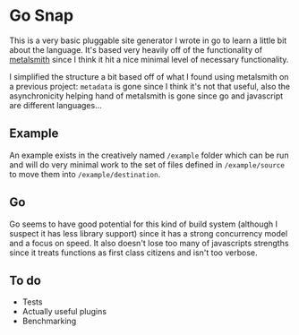 # Go Snap

This is a very basic pluggable site generator I wrote in go to learn a little bit about the language. It's based very heavily off of the functionality of [metalsmith](metalsmith.io) since I think it hit a nice minimal level of necessary functionality.

I simplified the structure a bit based off of what I found using metalsmith on a previous project: `metadata` is gone since I think it's not that useful, also the asynchronicity helping hand of metalsmith is gone since go and javascript are different languages...

## Example

An example exists in the creatively named `/example` folder which can be run and will do very minimal work to the set of files defined in `/example/source` to move them into `/example/destination`. 

## Go

Go seems to have good potential for this kind of build system (although I suspect it has less library support) since it has a strong concurrency model and a focus on speed. It also doesn't lose too many of javascripts strengths since it treats functions as first class citizens and isn't too verbose. 

## To do

* Tests
* Actually useful plugins
* Benchmarking
